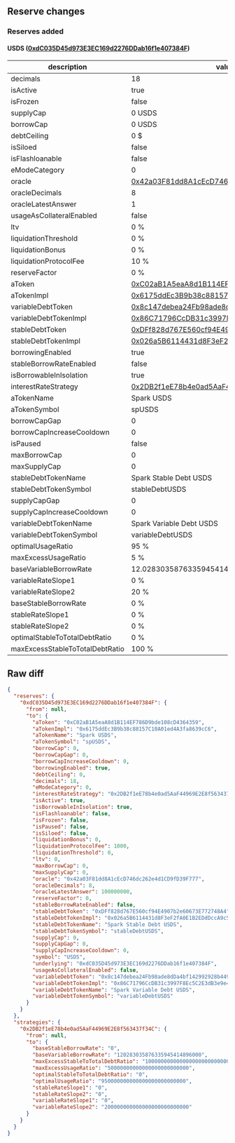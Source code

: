 ## Reserve changes

### Reserves added

#### USDS ([0xdC035D45d973E3EC169d2276DDab16f1e407384F](https://etherscan.io/address/0xdC035D45d973E3EC169d2276DDab16f1e407384F))

| description | value |
| --- | --- |
| decimals | 18 |
| isActive | true |
| isFrozen | false |
| supplyCap | 0 USDS |
| borrowCap | 0 USDS |
| debtCeiling | 0 $ |
| isSiloed | false |
| isFlashloanable | false |
| eModeCategory | 0 |
| oracle | [0x42a03F81dd8A1cEcD746dc262e4d1CD9fD39F777](https://etherscan.io/address/0x42a03F81dd8A1cEcD746dc262e4d1CD9fD39F777) |
| oracleDecimals | 8 |
| oracleLatestAnswer | 1 |
| usageAsCollateralEnabled | false |
| ltv | 0 % |
| liquidationThreshold | 0 % |
| liquidationBonus | 0 % |
| liquidationProtocolFee | 10 % |
| reserveFactor | 0 % |
| aToken | [0xC02aB1A5eaA8d1B114EF786D9bde108cD4364359](https://etherscan.io/address/0xC02aB1A5eaA8d1B114EF786D9bde108cD4364359) |
| aTokenImpl | [0x6175ddEc3B9b38c88157C10A01ed4A3fa8639cC6](https://etherscan.io/address/0x6175ddEc3B9b38c88157C10A01ed4A3fa8639cC6) |
| variableDebtToken | [0x8c147debea24Fb98ade8dDa4bf142992928b449e](https://etherscan.io/address/0x8c147debea24Fb98ade8dDa4bf142992928b449e) |
| variableDebtTokenImpl | [0x86C71796CcDB31c3997F8Ec5C2E3dB3e9e40b985](https://etherscan.io/address/0x86C71796CcDB31c3997F8Ec5C2E3dB3e9e40b985) |
| stableDebtToken | [0xDFf828d767E560cf94E4907b2e60673E772748A4](https://etherscan.io/address/0xDFf828d767E560cf94E4907b2e60673E772748A4) |
| stableDebtTokenImpl | [0x026a5B6114431d8F3eF2fA0E1B2EDdDccA9c540E](https://etherscan.io/address/0x026a5B6114431d8F3eF2fA0E1B2EDdDccA9c540E) |
| borrowingEnabled | true |
| stableBorrowRateEnabled | false |
| isBorrowableInIsolation | true |
| interestRateStrategy | [0x2DB2f1eE78b4e0ad5AaF44969E2E8f563437f34C](https://etherscan.io/address/0x2DB2f1eE78b4e0ad5AaF44969E2E8f563437f34C) |
| aTokenName | Spark USDS |
| aTokenSymbol | spUSDS |
| borrowCapGap | 0 |
| borrowCapIncreaseCooldown | 0 |
| isPaused | false |
| maxBorrowCap | 0 |
| maxSupplyCap | 0 |
| stableDebtTokenName | Spark Stable Debt USDS |
| stableDebtTokenSymbol | stableDebtUSDS |
| supplyCapGap | 0 |
| supplyCapIncreaseCooldown | 0 |
| variableDebtTokenName | Spark Variable Debt USDS |
| variableDebtTokenSymbol | variableDebtUSDS |
| optimalUsageRatio | 95 % |
| maxExcessUsageRatio | 5 % |
| baseVariableBorrowRate | 12.0283035876335945414896 % |
| variableRateSlope1 | 0 % |
| variableRateSlope2 | 20 % |
| baseStableBorrowRate | 0 % |
| stableRateSlope1 | 0 % |
| stableRateSlope2 | 0 % |
| optimalStableToTotalDebtRatio | 0 % |
| maxExcessStableToTotalDebtRatio | 100 % |


## Raw diff

```json
{
  "reserves": {
    "0xdC035D45d973E3EC169d2276DDab16f1e407384F": {
      "from": null,
      "to": {
        "aToken": "0xC02aB1A5eaA8d1B114EF786D9bde108cD4364359",
        "aTokenImpl": "0x6175ddEc3B9b38c88157C10A01ed4A3fa8639cC6",
        "aTokenName": "Spark USDS",
        "aTokenSymbol": "spUSDS",
        "borrowCap": 0,
        "borrowCapGap": 0,
        "borrowCapIncreaseCooldown": 0,
        "borrowingEnabled": true,
        "debtCeiling": 0,
        "decimals": 18,
        "eModeCategory": 0,
        "interestRateStrategy": "0x2DB2f1eE78b4e0ad5AaF44969E2E8f563437f34C",
        "isActive": true,
        "isBorrowableInIsolation": true,
        "isFlashloanable": false,
        "isFrozen": false,
        "isPaused": false,
        "isSiloed": false,
        "liquidationBonus": 0,
        "liquidationProtocolFee": 1000,
        "liquidationThreshold": 0,
        "ltv": 0,
        "maxBorrowCap": 0,
        "maxSupplyCap": 0,
        "oracle": "0x42a03F81dd8A1cEcD746dc262e4d1CD9fD39F777",
        "oracleDecimals": 8,
        "oracleLatestAnswer": 100000000,
        "reserveFactor": 0,
        "stableBorrowRateEnabled": false,
        "stableDebtToken": "0xDFf828d767E560cf94E4907b2e60673E772748A4",
        "stableDebtTokenImpl": "0x026a5B6114431d8F3eF2fA0E1B2EDdDccA9c540E",
        "stableDebtTokenName": "Spark Stable Debt USDS",
        "stableDebtTokenSymbol": "stableDebtUSDS",
        "supplyCap": 0,
        "supplyCapGap": 0,
        "supplyCapIncreaseCooldown": 0,
        "symbol": "USDS",
        "underlying": "0xdC035D45d973E3EC169d2276DDab16f1e407384F",
        "usageAsCollateralEnabled": false,
        "variableDebtToken": "0x8c147debea24Fb98ade8dDa4bf142992928b449e",
        "variableDebtTokenImpl": "0x86C71796CcDB31c3997F8Ec5C2E3dB3e9e40b985",
        "variableDebtTokenName": "Spark Variable Debt USDS",
        "variableDebtTokenSymbol": "variableDebtUSDS"
      }
    }
  },
  "strategies": {
    "0x2DB2f1eE78b4e0ad5AaF44969E2E8f563437f34C": {
      "from": null,
      "to": {
        "baseStableBorrowRate": "0",
        "baseVariableBorrowRate": "120283035876335945414896000",
        "maxExcessStableToTotalDebtRatio": "1000000000000000000000000000",
        "maxExcessUsageRatio": "50000000000000000000000000",
        "optimalStableToTotalDebtRatio": "0",
        "optimalUsageRatio": "950000000000000000000000000",
        "stableRateSlope1": "0",
        "stableRateSlope2": "0",
        "variableRateSlope1": "0",
        "variableRateSlope2": "200000000000000000000000000"
      }
    }
  }
}
```